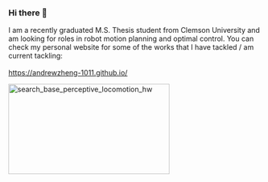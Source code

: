 ### Hi there 👋
I am a recently graduated M.S. Thesis student from Clemson University and am looking for roles in robot motion planning and optimal control.
You can check my personal website for some of the works that I have tackled / am current tackling: 
<br>
<br>
https://andrewzheng-1011.github.io/ 
<br>

<thead>
  <th class="tg-c3ow">
    <img src='/docs/experimental_stairs_static_walk_edited.gif' alt="search_base_perceptive_locomotion_hw" height="180" width="320"/>
  </th>
</thead>
